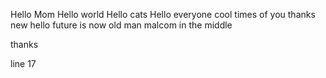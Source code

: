 Hello Mom
Hello world
Hello cats
Hello everyone
cool
times of you
thanks
<br>
new
hello
future is now old man
malcom in the middle


thanks

line 17
